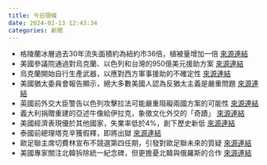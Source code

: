 ```yaml
---
title: 今日頭條
date: 2024-02-13 12:43:34
categories: 新聞            
---
```

- 格陵蘭冰層過去30年流失面積約為紐約市36倍，植被量增加一倍 [來源連結](https://edition.cnn.com/2024/02/13/climate/greenland-ice-loss-vegetation-climate-intl/index.html)
- 美國參議院通過對烏克蘭、以色列和台灣的950億美元援助方案 [來源連結](https://www.bbc.com/news/world-us-canada-68284380)
- 烏克蘭開始自行生產武器，以應對西方軍事援助的不確定性 [來源連結](https://www.npr.org/2024/02/13/1229974838/ukraine-weapons-industry-russia-war)
- 美國猶太委員會報告顯示，絕大多數美國人認為反猶太主義是嚴重問題 [來源連結](https://www.npr.org/2024/02/13/1230928104/large-majorities-americans-antisemitism-serious-problem-ajc)
- 英國前外交大臣警告以色列攻擊拉法可能嚴重阻礙兩國方案的可能性 [來源連結](https://www.theguardian.com/world/live/2024/feb/13/middle-east-crisis-live-updates-israel-gaza-ceasefire-deal-truce-agreement-joe-biden-prevent-rafah-offensive-latest-update-news)
- 義大利捐贈重建的亞述牛像給伊拉克，象徵文化外交的「奇蹟」 [來源連結](https://edition.cnn.com/2024/02/13/style/bull-of-nimrud-replica-basrah-museum-tan/index.html)
- 美國經濟表現優於其他國家，失業率低於4%，創下歷史新低 [來源連結](https://www.bbc.com/news/world-us-canada-68203820)
- 泰國前總理塔克辛獲假釋，即將出獄 [來源連結](https://edition.cnn.com/2024/02/13/asia/thailand-thaksin-shinawatra-granted-parole-intl-hnk/index.html)
- 歐足聯主席切費林宣布不競選第四任期，引發對歐足聯未來的質疑 [來源連結](https://www.theguardian.com/football/2024/feb/13/uefa-aleksander-ceferin-leadership-europe)
- 美國專家關注北韓拆除統一紀念碑，但更擔憂北韓與俄羅斯的合作 [來源連結](https://edition.cnn.com/2024/02/13/politics/us-concerns-russia-north-korea-relations/index.html)



